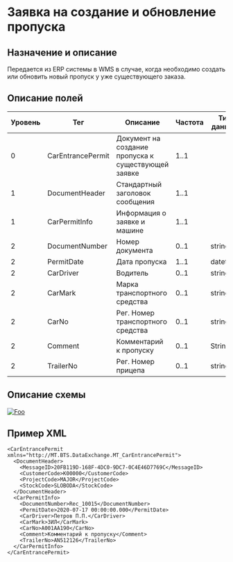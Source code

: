 # Заявка на создание и обновление пропуска

## Назначение и описание
Передается из ERP системы в WMS в случае, когда необходимо создать или обновить новый пропуск у уже существующего заказа.

## Описание полей

Уровень | Тег | Описание | Частота | Тип данных | Размер поля | Комментарий
--------|-----|----------|---------|------------|-------------|------------
0       | CarEntrancePermit | Документ на создание пропуска к существующей заявке | 1..1    |            |             |                          
1       | DocumentHeader    | Стандартный заголовок сообщения                     | 1..1    |            |             | Общая структура сообщения
1       | CarPermitInfo     | Информация о заявке и машине                        | 1..1    |            |             |                          
2       | DocumentNumber    | Номер документа                                     | 0..1    | string     | 50          |                          
2       | PermitDate        | Дата пропуска                                       | 1..1    | datetime   |             |                          
2       | CarDriver         | Водитель                                            | 0..1    | string     | 100         |                          
2       | CarMark           | Марка транспортного средства                        | 0..1    | string     | 50          |                          
2       | CarNo             | Рег. Номер транспортного средства                   | 0..1    | string     | 20          |                          
2       | Comment           | Комментарий к пропуску                              | 0..1    | String     | 250         |                          
2       | TrailerNo         | Рег. Номер прицепа                                  | 0..1    | string     | 50          |                          

## Описание схемы
<a href="https://github.com/MajorTerminal/MTXML/blob/master/XSD/MT_CarEntrancePermit.xsd" rel="XSD">![Foo](https://user-images.githubusercontent.com/22858622/134012526-73d1b128-a2cd-4d14-8a13-10f81a57c04f.png)</a>

## Пример XML
```
<CarEntrancePermit xmlns="http://MT.BTS.DataExchange.MT_CarEntrancePermit">
  <DocumentHeader>
    <MessageID>20FB119D-168F-4DC0-9DC7-0C4E46D7769C</MessageID>
    <CustomerCode>К00000</CustomerCode>
    <ProjectCode>MAJOR</ProjectCode>
    <StockCode>SLOBODA</StockCode>
  </DocumentHeader>
  <CarPermitInfo>
    <DocumentNumber>Rec_10015</DocumentNumber>
    <PermitDate>2020-07-17 00:00:00.000</PermitDate>
    <CarDriver>Петров П.П.</CarDriver>
    <CarMark>ЗИЛ</CarMark>
    <CarNo>А001АА190</CarNo>
    <Comment>Комментарий к пропуску</Comment>
    <TrailerNo>AN512126</TrailerNo>
  </CarPermitInfo>
</CarEntrancePermit>
```
